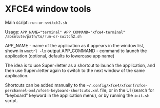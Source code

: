 # XFCE4 window tools

Main script: `run-or-switch2.sh`

Usage: `APP_NAME="terminal" APP_COMMAND="xfce4-terminal" /absolute/path/to/run-or-switch2.sh`

APP_NAME - name of the application as it appears in the window list, shown in `wmctrl -lx` output
APP_COMMAND - command to launch the application (optional, defaults to lowercase app name)

The idea is to use Super+letter as a shortcut to launch the application, and then use Super+letter again to switch to the next window of the same application.

Shortcuts can be added manually to the `~/.config/xfce4/xfconf/xfce-perchannel-xml/xfce4-keyboard-shortcuts.xml` file, or in the UI (search for "keyboard" keyword in the application menu), or by running the `init.sh` script.